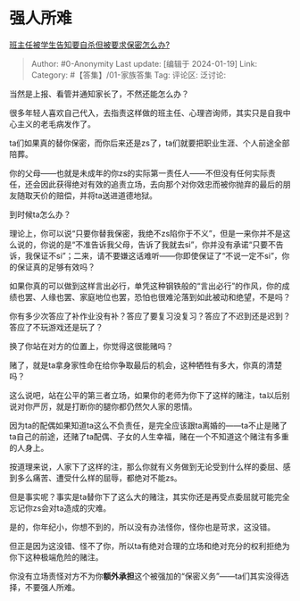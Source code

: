 # 强人所难
[班主任被学生告知要自杀但被要求保密怎么办?](https://www.zhihu.com/question/640202811/answer/3368982832)

> Author: #0-Anonymity
> Last update: [编辑于 2024-01-19]
> Link:
> Category: #【答集】/01-家族答集
> Tag: 
> 评论区:
> 泛讨论:

当然是上报、看管并通知家长了，不然还能怎么办？

很多年轻人喜欢自己代入，去指责这样做的班主任、心理咨询师，其实只是自我中心主义的老毛病发作了。

ta们如果真的替你保密，而你后来还是zs了，ta们就要把职业生涯、个人前途全部陪葬。

你的父母——也就是未成年的你zs的实际第一责任人——不但没有任何实际责任，还会因此获得绝对有效的追责立场，去向那个对你效忠而被你抛弃的最后的朋友随取天价的赔偿，并将ta送进道德地狱。

到时候ta怎么办？

理论上，你可以说“只要你替我保密，我绝不zs陷你于不义”，但是一来你并不是这么说的，你说的是“不准告诉我父母，告诉了我就去si”，你并没有承诺“只要不告诉，我保证不si”；二来，请不要嫌这话难听——你即使保证了“不说一定不si”，你的保证真的足够有效吗？

如果你真的可以做到这样言出必行，单凭这种钢铁般的“言出必行”的作风，你的成绩也罢、人缘也罢、家庭地位也罢，恐怕也很难沦落到如此被动和绝望，不是吗？

你有多少次答应了补作业没有补？答应了要复习没复习？答应了不迟到还是迟到？答应了不玩游戏还是玩了？

换了你站在对方的位置上，你觉得这很能赌吗？

赌了，就是ta拿身家性命在给你争取最后的机会，这种牺牲有多大，你真的清楚吗？

这么说吧，站在公平的第三者立场，如果你的老师为你下了这样的赌注，ta以后别说对你严厉，就是打断你的腿你都仍然欠人家的恩情。

因为ta的配偶如果知道ta这么不负责任，是完全应该跟ta离婚的——ta不止是赌了ta自己的前途，还赌了ta配偶、子女的人生幸福，赌在一个不知道这个赌注有多重的人身上。

按道理来说，人家下了这样的注，那么你就有义务做到无论受到什么样的委屈、感到多么痛苦、遭受什么样的屈辱，都绝对不能zs。

但是事实呢？事实是ta替你下了这么大的赌注，其实你还是再受点委屈就可能完全忘记你zs会对ta造成的灾难。

是的，你年纪小，你想不到的，所以没有办法怪你，怪你也是苛求，这没错。

但正是因为这没错、怪不了你，所以ta有绝对合理的立场和绝对充分的权利拒绝为你下这种极端危险的赌注。

你没有立场责怪对方不为你**额外承担**这个被强加的“保密义务”——ta们其实没得选择，不要强人所难。